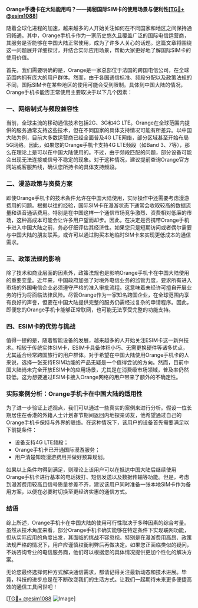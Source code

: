 **Orange手機卡在大陆能用吗？——揭秘国际SIM卡的使用场景与便利性[[TG💪+ @esim1088](https://t.me/s/esim1088)]**

随着全球化进程的加速，越来越多的人开始关注如何在不同国家和地区之间保持通讯畅通。其中，Orange手机卡作为一家历史悠久且覆盖广泛的国际电信运营商，其服务是否能够在中国大陆正常使用，成为了许多人关心的话题。这篇文章将围绕这一问题展开详细探讨，并结合实际应用场景，帮助大家更好地了解国际SIM卡的使用价值。

首先，我们需要明确的是，Orange是一家总部位于法国的跨国电信公司，在全球范围内拥有庞大的用户群体。然而，由于各国通信标准、频段分配以及政策法规的不同，国际SIM卡在某些地区的使用可能会受到限制。具体到中国大陆的情况，Orange手机卡能否正常使用主要取决于以下几个因素：

### 一、网络制式与频段兼容性

当前，全球主流的移动通信技术包括2G、3G和4G LTE。Orange在全球范围内提供的服务通常支持这些技术，但在不同国家的具体支持情况可能有所差异。以中国大陆为例，目前大多数运营商已经全面普及4G LTE网络，部分区域甚至开始布局5G网络。因此，如果您的Orange手机卡支持4G LTE频段（如Band 3、7等），那么在理论上是可以在中国大陆使用的。不过，由于频段匹配的问题，部分设备可能会出现无法连接或信号不稳定的现象。对于这种情况，建议提前查询Orange官方网站或客服热线，确认您所持卡的具体支持频段。

### 二、漫游政策与资费方案

即使Orange手机卡的技术条件允许在中国大陆使用，实际操作中还需要考虑漫游费用的问题。根据以往的经验，国际SIM卡在漫游状态下通常会收取较高的数据流量和语音通话费用。特别是在中国这样一个通信市场竞争激烈、资费相对低廉的市场，这种高成本可能会让许多用户望而却步。因此，在决定是否携带Orange手机卡进入中国大陆之前，务必仔细评估其经济性。如果您只是短期访问或者偶尔需要与中国大陆的朋友联系，或许可以通过购买本地临时SIM卡来实现更低成本的通信需求。

### 三、政策法规的影响

除了技术和商业层面的因素外，政策法规也是影响Orange手机卡在中国大陆使用的重要变量。近年来，中国政府加强了对境外电信业务的监管力度，要求所有进入市场的外国电信企业必须遵守严格的准入审批流程。这意味着未经许可擅自开展业务的行为将面临法律风险。尽管Orange作为一家知名跨国企业，在全球范围内享有良好的声誉，但要在中国大陆提供完整的服务仍需经过复杂的申请程序。因此，即便您的Orange手机卡能够正常联网，也可能无法享受完整的功能支持。

### 四、ESIM卡的优势与挑战

值得一提的是，随着智能设备的发展，越来越多的人开始关注ESIM卡这一新兴技术。相较于传统实体SIM卡，ESIM卡具备体积小巧、无需更换硬件等诸多优点，尤其适合经常跨国旅行的用户群体。对于希望在中国大陆使用Orange手机卡的人来说，选择一张支持ESIM功能的产品无疑是一个值得尝试的方向。然而，目前中国大陆尚未完全开放ESIM卡的应用场景，尤其是在消费级市场领域，普及率仍然较低。这为想要通过ESIM卡接入Orange网络的用户带来了额外的不确定性。

### 实际案例分析：Orange手机卡在中国大陆的适用性

为了进一步验证上述观点，我们可以通过一些真实的案例来进行分析。假设一位长期居住在香港的外籍人士计划春节期间返回内地探亲访友，他希望通过自己的Orange手机卡保持与外界的联络。在这种情况下，该用户的设备首先需要满足以下前提条件：
- 设备支持4G LTE频段；
- Orange手机卡已开通国际漫游服务；
- 用户清楚知晓漫游费用并做好预算规划。

如果以上条件均得到满足，则理论上该用户可以在抵达中国大陆后继续使用Orange手机卡进行基本的电话拨打、短信发送以及数据传输等功能。但是，考虑到漫游费用较高且信号质量参差不齐，建议该用户同时准备一张本地SIM卡作为备用方案，以便在必要时切换至更经济实惠的通信方式。

### 结语

综上所述，Orange手机卡在中国大陆的使用可行性取决于多种因素的综合考量。虽然从技术角度来看，部分Orange手机卡确实能够在特定条件下实现联网功能，但从实际应用的角度出发，其面临的挑战不容忽视。特别是在漫游费用高昂、政策法规严格的情况下，用户应谨慎权衡利弊后再做决定。如果您正面临类似的疑问，不妨咨询专业的电信服务商，他们可以根据您的具体情况提供更加个性化的解决方案。

无论您最终选择何种方式解决通信需求，都请记得关注最新动态和技术进展。毕竟，科技的进步总是在不断改变我们的生活方式。让我们一起期待未来更多便捷高效的通信工具问世吧！

[[TG💪+ @esim1088](https://t.me/s/esim1088) ![Image](https://i.postimg.cc/4NQfJmqS/Snipaste-2025-05-13-00-14-12.png)]